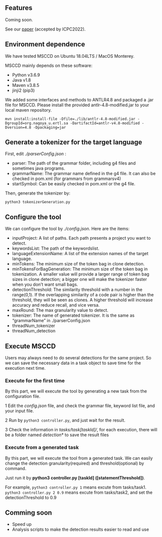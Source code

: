 ## Features

Coming soon.

See our [paper](https://arxiv.org/pdf/2204.01028.pdf) (accepted by ICPC2022).

## Environment dependence

We have tested MSCCD on Ubuntu 18.04LTS / MacOS Monterey. 

MSCCD mainly depends on these software:
+ Python v3.6.9
+ Java v1.8
+ Maven v3.8.5
+ jinji2 (pip3)

We added some interfaces and methods to ANTLR4.8 and packaged a .jar file for MSCCD. Please install the provided antlr-4.8-modified.jar to your local maven repository. 

`mvn install:install-file -Dfile=./lib/antlr-4.8-modified.jar -DgroupId=org.nagoya_u.ertl.sa -DartifactId=antlr-v4.8-modified -Dversion=4.8 -Dpackaging=jar`

## Generate a tokenizer for the target language

First, edit *./parserConfig.json* :
+ parser: The path of the grammar folder, including g4 files and sometimes java programs.
+ grammarName: The grammar name defined in the g4 file. It can also be checked in pom.xml (for grammars from grammarsv4)
+ startSymbol: Can be easily checked in pom.xml or the g4 file.

Then, generate the tokenizer by:

`python3 tokenizerGeneration.py `


## Configure the tool

We can configure the tool by *./config.json*. Here are the items:

+ inputProject: A list of paths. Each path presents a project you want to detect.
+ keywordsList: The path of the keywordslist.
+ languageExtensionName: A list of the extension names of the target language.
+ minTokens: The minimum size of the token bag in clone detection.
+ minTokensForBagGeneration: The minimum size of the token bag in tokenization. A smaller value will provide a larger range of token bag sizes in clone detection; a bigger one will make the tokenizer faster when you don’t want small bags.
+ detectionThreshold: The similarity threshold with a number in the range(0,1). If the overlapping similarity of a code pair is higher than the threshold, they will be seen as clones. A higher threshold will increase accuracy and reduce recall, and vice versa.
+ maxRound: The max granularity value to detect.
+ tokenizer: The name of generated tokenizer. It is the same as “grammarName” in ./parserConfig.json
+ threadNum_tokenizer
+ threadNum_detection


## Execute MSCCD

Users may always need to do several detections for the same project. So we can save the necessary data in a task object to save time for the execution next time.

### Execute for the first time
By this part, we will execute the tool by generating a new task from the configuration file.

1 Edit the *config.json* file, and check the grammar file, keyword list file, and your input file.

2 Run by `python3 controller.py`, and just wait for the result.

3 Check the information in *tasks/task[taskId]/*, for each execution, there will be a folder named *detection** to save the result files

### Execute from a generated task
By this part, we will execute the tool from a generated task. We can easily change the detection granularity(required) and threshold(optional) by command.

Just run it by **python3 controller.py [taskId] ([statementThreshold])**. 

For example, `python3 controller.py 1` means excute from tasks/task1. `python3 controller.py 2 0.9` means excute from tasks/task2, and set the detectionThreshold to 0.9

## Comming soon

+ Speed up 
+ Analysis scripts to make the detection results easier to read and use

